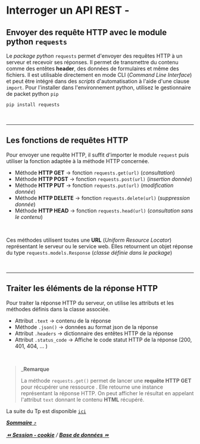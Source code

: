 # Interroger un API REST - 

## Envoyer des requête HTTP avec le module python `requests`

Le *package python* ``requests`` permet d'envoyer des requêtes HTTP à un serveur et recevoir ses réponses. Il permet de transmettre du contenu comme des entêtes **header**, des données de formulaires et même des fichiers. Il est utilisable directement en mode CLI (*Command Line Interface*) et peut être intégré dans des *scripts* d'automatisation à l'aide d'une clause `import`. Pour l'installer dans l'environnement python, utilisez le gestionnaire de packet python ``pip``

```bash
pip install requests
```

&nbsp;

---
## Les fonctions de requêtes HTTP

Pour envoyer une requête HTTP, il suffit d'importer le module `request` puis utiliser la fonction adaptée à la méthode HTTP concernée.

- Méthode **HTTP GET** → fonction `requests.get(url)` (*consultation*)
- Méthode **HTTP POST** → fonction `requests.post(url)` (*insertion donnée*)
- Méthode **HTTP PUT** → fonction `requests.put(url)` (*modification donnée*)
- Méthode **HTTP DELETE** → fonction `requests.delete(url)` (*suppression donnée*)
- Méthode **HTTP HEAD** → fonction `requests.head(url)` (*consultation sans le contenu*)

&nbsp;

Ces méthodes utilisent toutes une **URL** (*Uniform Resource Locator*) représentant le serveur ou le service web. Elles retournent un objet réponse du type `requests.models.Response`  (*classe définie dans le package*)

&nbsp;

---
## Traiter les éléments de la réponse HTTP

Pour traiter la réponse HTTP du serveur, on utilise les attributs et les méthodes définis dans la classe associée.

- Attribut `.text` → contenu de la réponse
- Méthode `.json()` → données au format json de la réponse
- Attribut `.headers` → dictionnaire des entêtes HTTP de la réponse
- Attribut `.status_code` → Affiche le code statut HTTP de la réponse (200, 401, 404, ... )

&nbsp;

> _**Remarque**<p>La méthode ``requests.get()`` permet de lancer une **requête HTTP GET** pour récupérer une ressource . Elle retourne une instance représentant la réponse HTTP. On peut afficher le résultat en appelant l'attribut ``text`` donnant le contenu **HTML** récupéré.

 La suite du Tp est disponible [`ici`](/resources/20240306_R605_ApiFlask.pdf) 
&nbsp;

[**_Sommaire_** :arrow_heading_up:  ](../README.md)

_[:rewind: **Session - cookie**](part7_session-cookie.md) / [**Base de données** :fast_forward:](part9_bdd.md)_
